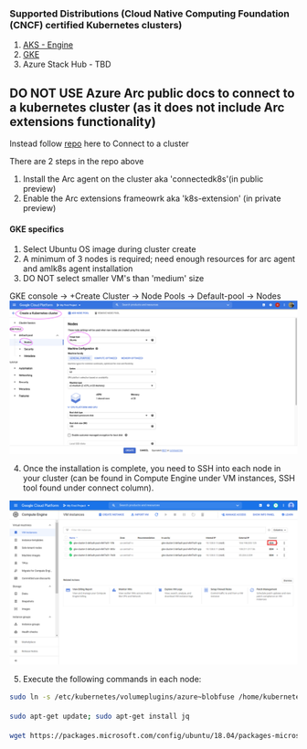 ### Supported Distributions (Cloud Native Computing Foundation (CNCF) certified Kubernetes clusters)
1. [AKS - Engine](https://github.com/Azure/aks-engine/blob/master/docs/tutorials/quickstart.md)
2. [GKE](https://console.cloud.google.com/kubernetes)
3. Azure Stack Hub - TBD

## DO NOT USE Azure Arc public docs to connect to a kubernetes cluster (as it does not include Arc extensions functionality)

Instead follow [repo](https://github.com/Azure/azure-arc-kubernetes-preview/blob/master/docs/k8s-extensions.md)  here to Connect to a cluster

There are 2 steps in the repo above
1. Install the Arc agent on the cluster aka 'connectedk8s'(in public preview)
2. Enable the Arc extensions frameowrk aka 'k8s-extension' (in private preview)

#### GKE specifics
1. Select Ubuntu OS image during cluster create
2. A minimum of 3 nodes is required; need enough resources for arc agent and amlk8s agent installation
3. DO NOT select smaller VM's than 'medium' size

GKE console -> +Create Cluster -> Node Pools -> Default-pool -> Nodes
![GKEClusterCreate](/docs/media/gkecreate.png)


4. Once the installation is complete, you need to SSH into each node in your cluster (can be found in Compute Engine under VM instances, SSH tool found under connect column).

![GKEClusterSSH](/docs/media/gke-ssh.png)

5. Execute the following commands in each node:

  ```bash
  sudo ln -s /etc/kubernetes/volumeplugins/azure~blobfuse /home/kubernetes/flexvolume/

  sudo apt-get update; sudo apt-get install jq

  wget https://packages.microsoft.com/config/ubuntu/18.04/packages-microsoft-prod.deb; sudo dpkg -i packages-microsoft-prod.deb; sudo apt-get update; sudo apt-get install blobfuse
  ```
